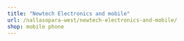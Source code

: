 ```yaml
---
title: "Newtech Electronics and mobile"
url: /nallasopara-west/newtech-electronics-and-mobile/
shop: mobile phone
---
```

